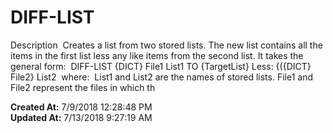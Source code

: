 # DIFF-LIST

Description  Creates a list from two stored lists. The new list contains all the items in the first list less any like items from the second list. It takes the general form:  DIFF-LIST {DICT} File1 List1 TO {TargetList} Less: {({DICT} File2} List2  where:  List1 and List2 are the names of stored lists. File1 and File2 represent the files in which th  

**Created At:** 7/9/2018 12:28:48 PM  
**Updated At:** 7/13/2018 9:27:19 AM  

